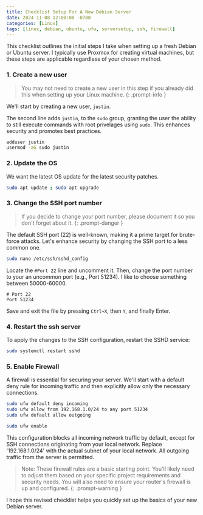 ```yaml
---
title: Checklist Setup For A New Debian Server
date: 2024-11-08 12:00:00 -0700
categories: [Linux]
tags: [linux, debian, ubuntu, ufw, serversetup, ssh, firewall]
---
```


This checklist outlines the initial steps I take when setting up a fresh Debian or Ubuntu server. I typically use Proxmox for creating virtual machines, but these steps are applicable regardless of your chosen method.

### 1. Create a new user

>You may not need to create a new user in this step if you already did this when setting up your Linux machine.
{: .prompt-info }

We'll start by creating a new user, `justin`.

The second line adds `justin`, to the `sudo` group, granting the user the ability to still execute commands with root privelages using `sudo`. This enhances security and promotes best practices.
```bash
adduser justin
usermod -aG sudo justin
 ```
### 2. Update the OS
We want the latest OS update for the latest security patches.
```bash
sudo apt update ; sudo apt upgrade
```
### 3. Change the SSH port number
>If you decide to change your port number, please document it so you don't forget about it.
{: .prompt-danger }

The default SSH port (22) is well-known, making it a prime target for brute-force attacks. Let's enhance security by changing the SSH port to a less common one.

```bash
sudo nano /etc/ssh/sshd_config
```
Locate the `#Port 22` line and uncomment it. Then, change the port number to your an uncommon port (e.g., Port 51234). I like to choose something between 50000-60000.
```
# Port 22
Port 51234
```

Save and exit the file by pressing `Ctrl+X`, then `Y`, and finally Enter.

### 4. Restart the ssh server 
To apply the changes to the SSH configuration, restart the SSHD service:
```bash
sudo systemctl restart sshd
```

### 5. Enable Firewall
A firewall is essential for securing your server. We'll start with a default deny rule for incoming traffic and then explicitly allow only the necessary connections.
```bash
sudo ufw default deny incoming
sudo ufw allow from 192.168.1.0/24 to any port 51234
sudo ufw default allow outgoing

sudo ufw enable
```
This configuration blocks all incoming network traffic by default, except for SSH connections originating from your local network. Replace '192.168.1.0/24' with the actual subnet of your local network. All outgoing traffic from the server is permitted.

>Note: These firewall rules are a basic starting point. You'll likely need to adjust them based on your specific project requirements and security needs. You will also need to ensure your router's firewall is up and configured.
{: .prompt-warning }


I hope this revised checklist helps you quickly set up the basics of your new Debian server.